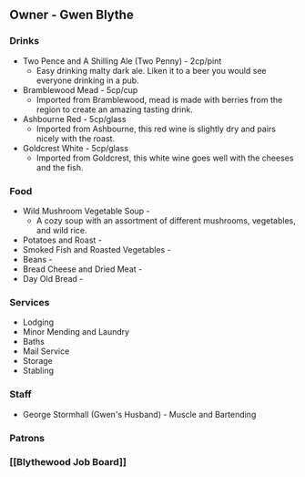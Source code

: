 ## Owner - Gwen Blythe

### Drinks
- Two Pence and A Shilling Ale (Two Penny) - 2cp/pint
	- Easy drinking malty dark ale. Liken it to a beer you would see everyone drinking in a pub.
- Bramblewood Mead - 5cp/cup
	- Imported from Bramblewood, mead is made with berries from the region to create an amazing tasting drink.
- Ashbourne Red - 5cp/glass
	- Imported from Ashbourne, this red wine is slightly dry and pairs nicely with the roast.
- Goldcrest White - 5cp/glass
	- Imported from Goldcrest, this white wine goes well with the cheeses and the fish.
### Food
- Wild Mushroom Vegetable Soup - 
	- A cozy soup with an assortment of different mushrooms, vegetables, and wild rice. 
- Potatoes and Roast - 
- Smoked Fish and Roasted Vegetables - 
- Beans -
- Bread Cheese and Dried Meat - 
- Day Old Bread -
### Services
- Lodging
- Minor Mending and Laundry
- Baths
- Mail Service
- Storage
- Stabling
### Staff
- George Stormhall (Gwen's Husband) - Muscle and Bartending
### Patrons
### [[Blythewood Job Board]]
